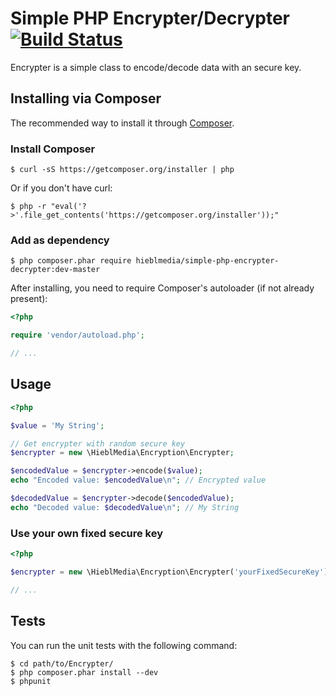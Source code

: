 # Simple PHP Encrypter/Decrypter [![Build Status](https://travis-ci.org/hieblmedia/simple-php-encrypter-decrypter.png?branch=master)](https://travis-ci.org/hieblmedia/simple-php-encrypter-decrypter) #

Encrypter is a simple class to encode/decode data with an secure key.

## Installing via Composer ##

The recommended way to install it through [Composer](http://getcomposer.org).

### Install Composer ###
    $ curl -sS https://getcomposer.org/installer | php

Or if you don't have curl:

    $ php -r "eval('?>'.file_get_contents('https://getcomposer.org/installer'));"

### Add as dependency ###

    $ php composer.phar require hieblmedia/simple-php-encrypter-decrypter:dev-master

After installing, you need to require Composer's autoloader (if not already present):

```php
<?php

require 'vendor/autoload.php';

// ...
```

## Usage ##

``` php
<?php

$value = 'My String';

// Get encrypter with random secure key
$encrypter = new \HieblMedia\Encryption\Encrypter;

$encodedValue = $encrypter->encode($value);
echo "Encoded value: $encodedValue\n"; // Encrypted value

$decodedValue = $encrypter->decode($encodedValue);
echo "Decoded value: $decodedValue\n"; // My String
```
### Use your own fixed secure key ###

``` php
<?php

$encrypter = new \HieblMedia\Encryption\Encrypter('yourFixedSecureKey');

// ...
```

## Tests ##

You can run the unit tests with the following command:

    $ cd path/to/Encrypter/
    $ php composer.phar install --dev
    $ phpunit
